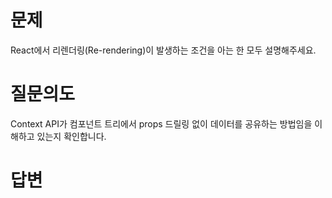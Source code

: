 # 문제
React에서 리렌더링(Re-rendering)이 발생하는 조건을 아는 한 모두 설명해주세요.

# 질문의도
Context API가 컴포넌트 트리에서 props 드릴링 없이 데이터를 공유하는 방법임을 이해하고 있는지 확인합니다.

# 답변